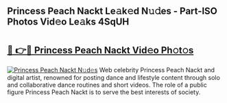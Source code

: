 ## Princess Peach Nackt Le𝚊k𝚎d N𝚞𝚍es - Part-ISO Photos Vid𝚎o Le𝚊ks 4SqUH

# <h2><a href="http://fb7z3h.evod.top/?m=Princess+Peach+Nackt">🔗 👉🔴 Princess Peach Nackt Vid𝚎o Ph𝚘t𝚘s</a></h2>

[![Princess Peach Nackt N𝚞d𝚎s](https://i.imgur.com/8V9OHl7.gif)](http://fb7z3h.evod.top/?m=Princess+Peach+Nackt)
Web celebrity Princess Peach Nackt and digital artist, renowned for posting dance and lifestyle content through solo and collaborative dance routines and short videos. The role of a public figure Princess Peach Nackt is to serve the best interests of society. 
